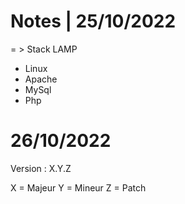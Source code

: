 # Notes | 25/10/2022

= > Stack LAMP
- Linux
- Apache
- MySql
- Php

# 26/10/2022

Version : X.Y.Z

X = Majeur
Y = Mineur
Z = Patch